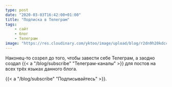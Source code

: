 ```yaml
---
type: post
date: "2020-03-03T16:42:00+01:00"
title: "Подписка в Телеграм"
tags:
    - сайт
    - блог
    - Телеграм
image: "https://res.cloudinary.com/yktoo/image/upload/blog/r2dn9h20kdccoa0iwo26.jpg"
---
```


Наконец-то созрел до того, чтобы завести себе Телеграм, а заодно создал {{< a "/blog/subscribe" "Телеграм-каналы" >}} для постов на всех трёх языках данного блога.

<!--more-->

{{< a "/blog/subscribe" "Подписывайтесь" >}}.
